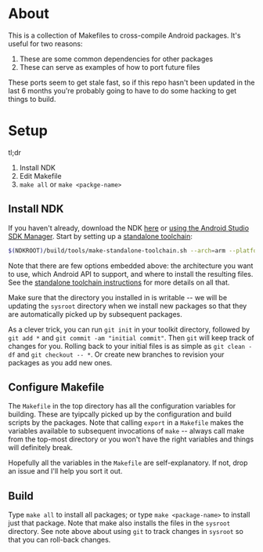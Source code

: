 # About

This is a collection of Makefiles to cross-compile Android packages. It's useful for two reasons:

1. These are some common dependencies for other packages
2. These can serve as examples of how to port future files

These ports seem to get stale fast, so if this repo hasn't been updated in the last 6 months you're probably going to have to do some hacking to get things to build.

# Setup

tl;dr

1. Install NDK
2. Edit Makefile
3. `make all` or `make <packge-name>`

## Install NDK

If you haven't already, download the NDK [here](https://developer.android.com/ndk/downloads/index.html) or [using the Android Studio SDK Manager](https://developer.android.com/ndk/guides/index.html). Start by setting up a [standalone toolchain](https://developer.android.com/ndk/guides/standalone_toolchain.html):

``` sh
$(NDKROOT)/build/tools/make-standalone-toolchain.sh --arch=arm --platform=android-21 --stl=libc++ --install-dir=/opt/local/android
```

Note that there are few options embedded above: the architecture you want to use, which Android API to support, and where to install the resulting files. See the [standalone toolchain instructions](https://developer.android.com/ndk/guides/standalone_toolchain.html) for more details on all that.

Make sure that the directory you installed in is writable -- we will be updating the `sysroot` directory when we install new packages so that they are automatically picked up by subsequent packages.

As a clever trick, you can run `git init` in your toolkit directory, followed by `git add *` and `git commit -am "initial commit"`. Then `git` will keep track of changes for you. Rolling back to your initial files is as simple as `git clean -df` and `git checkout -- *`. Or create new branches to revision your packages as you add new ones.

## Configure Makefile

The `Makefile` in the top directory has all the configuration variables for building. These are tyipcally picked up by the configuration and build scripts by the packages. Note that calling `export` in a `Makefile` makes the variables available to subsequent invocations of `make` -- always call make from the top-most directory or you won't have the right variables and things will definitely break.

Hopefully all the variables in the `Makefile` are self-explanatory. If not, drop an issue and I'll help you sort it out.

## Build

Type `make all` to install all packages; or type `make <package-name>` to install just that package. Note that make also installs the files in the `sysroot` directory. See note above about using `git` to track changes in `sysroot` so that you can roll-back changes.